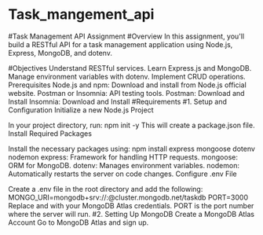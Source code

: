 # Task_mangement_api

#Task Management API Assignment
#Overview
In this assignment, you'll build a RESTful API for a task management application using Node.js, Express, MongoDB, and dotenv.

#Objectives
Understand RESTful services.
Learn Express.js and MongoDB.
Manage environment variables with dotenv.
Implement CRUD operations.
Prerequisites
Node.js and npm: Download and install from Node.js official website.
Postman or Insomnia: API testing tools.
Postman: Download and Install
Insomnia: Download and Install
#Requirements
#1. Setup and Configuration
Initialize a new Node.js Project

In your project directory, run:
npm init -y
This will create a package.json file.
Install Required Packages

Install the necessary packages using:
npm install express mongoose dotenv nodemon
express: Framework for handling HTTP requests.
mongoose: ORM for MongoDB.
dotenv: Manages environment variables.
nodemon: Automatically restarts the server on code changes.
Configure .env File

Create a .env file in the root directory and add the following:
MONGO_URI=mongodb+srv://<username>:<password>@cluster.mongodb.net/taskdb
PORT=3000
Replace <username> and <password> with your MongoDB Atlas credentials.
PORT is the port number where the server will run.
#2. Setting Up MongoDB
Create a MongoDB Atlas Account
Go to MongoDB Atlas and sign up.
